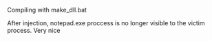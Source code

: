 Compiling with make_dll.bat

After injection, notepad.exe proccess is no longer visible to the victim process.
Very nice
